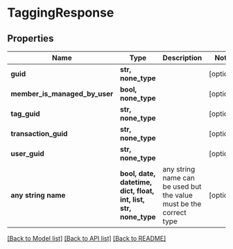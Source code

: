 # TaggingResponse


## Properties
Name | Type | Description | Notes
------------ | ------------- | ------------- | -------------
**guid** | **str, none_type** |  | [optional] 
**member_is_managed_by_user** | **bool, none_type** |  | [optional] 
**tag_guid** | **str, none_type** |  | [optional] 
**transaction_guid** | **str, none_type** |  | [optional] 
**user_guid** | **str, none_type** |  | [optional] 
**any string name** | **bool, date, datetime, dict, float, int, list, str, none_type** | any string name can be used but the value must be the correct type | [optional]

[[Back to Model list]](../README.md#documentation-for-models) [[Back to API list]](../README.md#documentation-for-api-endpoints) [[Back to README]](../README.md)


